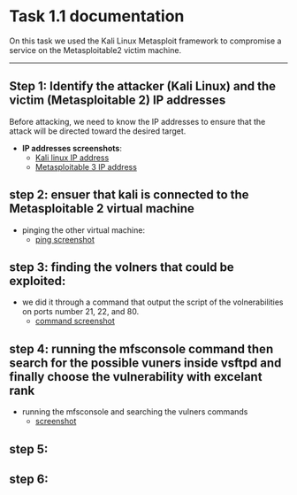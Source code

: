 # Task 1.1 documentation

On this task we used the Kali Linux Metasploit framework to compromise a service on the Metasploitable2 victim machine.

---
## Step 1: Identify the attacker (Kali Linux) and the victim (Metasploitable 2) IP addresses
Before attacking, we need to know the IP addresses to ensure that the attack will be directed toward the desired target.
- **IP addresses screenshots**:
  - [Kali linux IP address](./Task1Screenshots/Step1KaliIP.png)
  - [Metasploitable 3 IP address](./Task1Screenshots/Step1MetasploitableIP.png)
## step 2: ensuer that kali is connected to the Metasploitable 2 virtual machine
- pinging the other virtual machine:
  - [ping screenshot](./Task1Screenshots/Step2NetworkConnectionTest.png)
## step 3: finding the volners that could be exploited:
- we did it through a command that output the script of the volnerabilities on ports number 21, 22, and 80.
    - [command screenshot](Task1Screenshots/Step3FindingTheExploits.png)
## step 4: running the mfsconsole command then search for the possible vuners inside vsftpd and finally choose the vulnerability with excelant rank
- running the mfsconsole and searching the vulners commands
  - [screenshot](Task1Screenshots/Step4UsingMetasploitOnKaliAndSearchingForTheVulnerability.png)
## step 5:

## step 6:

